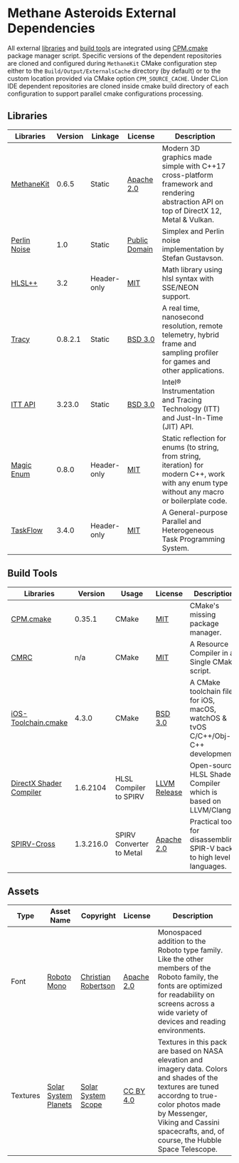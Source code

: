 # Methane Asteroids External Dependencies

All external [libraries](#libraries) and [build tools](#build-tools)
are integrated using [CPM.cmake](https://github.com/cpm-cmake/CPM.cmake) package manager script.
Specific versions of the dependent repositories are cloned and configured
during `MethaneKit` CMake configuration step either to the `Build/Output/ExternalsCache` directory (by default)
or to the custom location provided via CMake option `CPM_SOURCE_CACHE`.
Under CLion IDE dependent repositories are cloned inside cmake build directory of each configuration 
to support parallel cmake configurations processing.

## Libraries

| Libraries                                                  | Version | Linkage     | License                                                                                   | Description                                                                                                                                    |
|------------------------------------------------------------|---------|-------------|-------------------------------------------------------------------------------------------|------------------------------------------------------------------------------------------------------------------------------------------------|
| [MethaneKit](https://github.com/MethanePowered/MethaneKit) | 0.6.5   | Static      | [Apache 2.0](https://github.com/MethanePowered/MethaneKit/blob/master/LICENSE)            | Modern 3D graphics made simple with C++17 cross-platform framework and rendering abstraction API on top of DirectX 12, Metal & Vulkan.         |
| [Perlin Noise](https://github.com/stegu/perlin-noise/)     | 1.0     | Static      | [Public Domain](https://github.com/stegu/perlin-noise/blob/master/LICENSE.md)             | Simplex and Perlin noise implementation by Stefan Gustavson.                                                                                   |
| [HLSL++](https://github.com/redorav/hlslpp)                | 3.2     | Header-only | [MIT](https://github.com/MethanePowered/HLSLpp/blob/master/LICENSE)                       | Math library using hlsl syntax with SSE/NEON support.                                                                                          |
| [Tracy](https://github.com/wolfpld/tracy)                  | 0.8.2.1 | Static            | [BSD 3.0](https://github.com/wolfpld/tracy/blob/master/LICENSE)                     | A real time, nanosecond resolution, remote telemetry, hybrid frame and sampling profiler for games and other applications.                     |
| [ITT API](https://github.com/intel/ittapi)                 | 3.23.0  | Static      | [BSD 3.0](https://github.com/MethanePowered/IttApi/blob/master/LICENSES/BSD-3-Clause.txt) | Intel® Instrumentation and Tracing Technology (ITT) and Just-In-Time (JIT) API.                                                                |
| [Magic Enum](https://github.com/Neargye/magic_enum)        | 0.8.0   | Header-only | [MIT](https://github.com/Neargye/magic_enum/blob/master/LICENSE)                          | Static reflection for enums (to string, from string, iteration) for modern C++, work with any enum type without any macro or boilerplate code. |
| [TaskFlow](https://github.com/taskflow/taskflow)           | 3.4.0   | Header-only | [MIT](https://github.com/taskflow/taskflow/blob/master/LICENSE)                           | A General-purpose Parallel and Heterogeneous Task Programming System.                                                                          |

## Build Tools

| Libraries                                                                     | Version   | Usage                    | License                                                                                  | Description                                                                      |
|-------------------------------------------------------------------------------|-----------|--------------------------|------------------------------------------------------------------------------------------|----------------------------------------------------------------------------------|
| [CPM.cmake](https://github.com/cpm-cmake/CPM.cmake)                           | 0.35.1    | CMake                    | [MIT](https://github.com/cpm-cmake/CPM.cmake/blob/master/LICENSE)                        | CMake's missing package manager.                                                 |
| [CMRC](https://github.com/vector-of-bool/cmrc)                                | n/a       | CMake                    | [MIT](https://github.com/vector-of-bool/cmrc/blob/master/LICENSE.txt)                    | A Resource Compiler in a Single CMake script.                                    |
| [iOS-Toolchain.cmake](https://github.com/leetal/ios-cmake)                    | 4.3.0     | CMake                    | [BSD 3.0](https://github.com/leetal/ios-cmake/blob/master/LICENSE.md)                    | A CMake toolchain file for iOS, macOS, watchOS & tvOS C/C++/Obj-C++ development. |
| [DirectX Shader Compiler](https://github.com/microsoft/DirectXShaderCompiler) | 1.6.2104  | HLSL Compiler to SPIRV   | [LLVM Release](https://github.com/microsoft/DirectXShaderCompiler/blob/main/LICENSE.TXT) | Open-source HLSL Shader Compiler which is based on LLVM/Clang.                   |
| [SPIRV-Cross](https://github.com/KhronosGroup/SPIRV-Cross)                    | 1.3.216.0 | SPIRV Converter to Metal | [Apache 2.0](https://github.com/KhronosGroup/SPIRV-Cross/blob/master/LICENSE)            | Practical tool for disassembling SPIR-V back to high level languages.            |

## Assets

| Type     | Asset Name                                                         | Copyright                                              | License                                                   | Description                                                                                                                                                                                                                                                             |
|----------|--------------------------------------------------------------------|--------------------------------------------------------|-----------------------------------------------------------|-------------------------------------------------------------------------------------------------------------------------------------------------------------------------------------------------------------------------------------------------------------------------|
| Font     | [Roboto Mono](https://fonts.google.com/specimen/Roboto+Mono)       | [Christian Robertson](http://christianrobertson.com/)  | [Apache 2.0](http://www.apache.org/licenses/)             | Monospaced addition to the Roboto type family. Like the other members of the Roboto family, the fonts are optimized for readability on screens across a wide variety of devices and reading environments.                                                               |
| Textures | [Solar System Planets](https://www.solarsystemscope.com/textures/) | [Solar System Scope](https://www.solarsystemscope.com) | [CC BY 4.0](https://creativecommons.org/licenses/by/4.0/) | Textures in this pack are based on NASA elevation and imagery data. Colors and shades of the textures are tuned accordng to true-color photos made by Messenger, Viking and Cassini spacecrafts, and, of course, the Hubble Space Telescope.                            |
